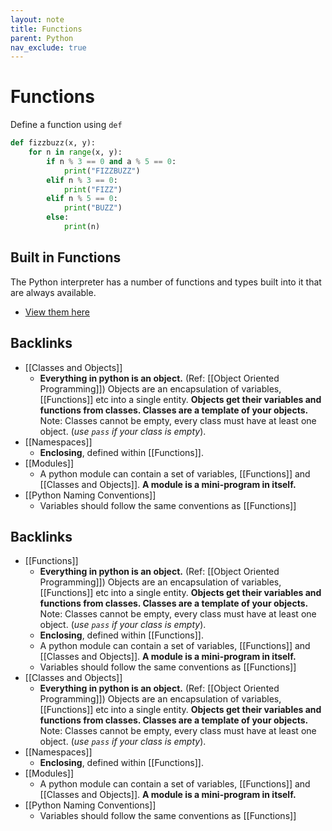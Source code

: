 ```yaml
---
layout: note
title: Functions
parent: Python
nav_exclude: true
---
```


# Functions

Define a function using `def`

```py
def fizzbuzz(x, y):
    for n in range(x, y):
        if n % 3 == 0 and a % 5 == 0:
            print("FIZZBUZZ")
        elif n % 3 == 0:
            print("FIZZ")
        elif n % 5 == 0:
            print("BUZZ")
        else:
            print(n)
```

## Built in Functions

The Python interpreter has a number of functions and types built into it that are always available.

- [View them here](https://docs.python.org/3/library/functions.html)
## Backlinks
* [[Classes and Objects]]
	* **Everything in python is an object.** (Ref: [[Object Oriented Programming]]) Objects are an encapsulation of variables, [[Functions]] etc into a single entity. **Objects get their variables and functions from classes. Classes are a template of your objects.** Note: Classes cannot be empty, every class must have at least one object. (*use `pass` if your class is empty*).
* [[Namespaces]]
	* **Enclosing**, defined within [[Functions]].
* [[Modules]]
	* A python module can contain a set of variables, [[Functions]] and [[Classes and Objects]]. **A module is a mini-program in itself.**
* [[Python Naming Conventions]]
	* Variables should follow the same conventions as [[Functions]]

## Backlinks
* [[Functions]]
	* **Everything in python is an object.** (Ref: [[Object Oriented Programming]]) Objects are an encapsulation of variables, [[Functions]] etc into a single entity. **Objects get their variables and functions from classes. Classes are a template of your objects.** Note: Classes cannot be empty, every class must have at least one object. (*use `pass` if your class is empty*).
	* **Enclosing**, defined within [[Functions]].
	* A python module can contain a set of variables, [[Functions]] and [[Classes and Objects]]. **A module is a mini-program in itself.**
	* Variables should follow the same conventions as [[Functions]]
* [[Classes and Objects]]
	* **Everything in python is an object.** (Ref: [[Object Oriented Programming]]) Objects are an encapsulation of variables, [[Functions]] etc into a single entity. **Objects get their variables and functions from classes. Classes are a template of your objects.** Note: Classes cannot be empty, every class must have at least one object. (*use `pass` if your class is empty*).
* [[Namespaces]]
	* **Enclosing**, defined within [[Functions]].
* [[Modules]]
	* A python module can contain a set of variables, [[Functions]] and [[Classes and Objects]]. **A module is a mini-program in itself.**
* [[Python Naming Conventions]]
	* Variables should follow the same conventions as [[Functions]]

